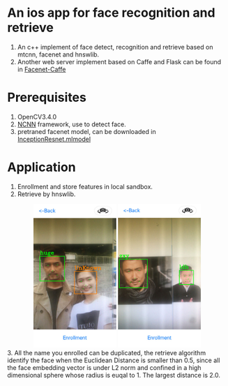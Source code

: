 # An ios app for face recognition and retrieve
1. An c++ implement of face detect, recognition and retrieve based on mtcnn, facenet and hnswlib.
2. Another web server implement based on Caffe and Flask can be found in [Facenet-Caffe](https://github.com/taylorlu/Facenet-Caffe)
# Prerequisites
1. OpenCV3.4.0
2. [NCNN](https://github.com/Tencent/ncnn) framework, use to detect face.
3. pretraned facenet model, can be downloaded in [InceptionResnet.mlmodel](https://pan.baidu.com/s/1aleEh9ceXpGisZp3V_6Xyw)
# Application
1. Enrollment and store features in local sandbox.
2. Retrieve by hnswlib.
<div align="center">
<img src="https://github.com/taylorlu/face_recognition_ios/blob/master/pics/IMG_1756.jpg" height="330" width="190" >
<img src="https://github.com/taylorlu/face_recognition_ios/blob/master/pics/IMG_1758.jpg" height="330" width="190" >
</div>
3. All the name you enrolled can be duplicated, the retrieve algorithm identify the face when the Euclidean Distance is smaller than 0.5, since all the face embedding vector is under L2 norm and confined in a high dimensional sphere whose radius is euqal to 1. The largest distance is 2.0.
